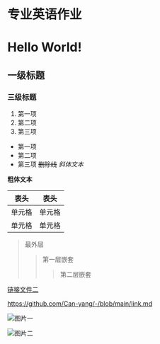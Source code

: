 # 专业英语作业
# Hello World!
## 一级标题
### 三级标题

1. 第一项
2. 第二项
3. 第三项
+ 第一项
+ 第二项
+ 第三项
~~删除线~~
*斜体文本*

**粗体文本**

|  表头   | 表头  |
|  ----  | ----  |
| 单元格  | 单元格 |
| 单元格  | 单元格 |


> 最外层
> >第一层嵌套
> > >第二层嵌套

[链接文件二](https://github.com/Can-yang/-/blob/main/link.md)

<https://github.com/Can-yang/-/blob/main/link.md>

![图片一](1.png)

![图片二](https://pages.github.com/images/slideshow/yeoman.png)
